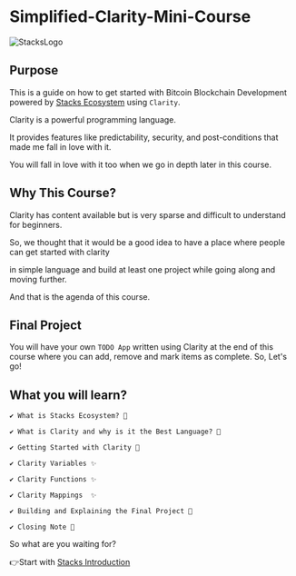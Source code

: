 # Simplified-Clarity-Mini-Course

![StacksLogo](https://blockgeeks.com/wp-content/uploads/2021/01/Screen-Shot-2021-01-12-at-10.43.14-AM.png)



## Purpose 



This is a guide on how to get started with Bitcoin Blockchain Development powered by [Stacks Ecosystem](https://www.stacks.co/) using `Clarity`.



Clarity is a powerful programming language.

It provides features like predictability, security, and post-conditions that made me fall in love with it.

You will fall in love with it too when we go in depth later in this course.



## Why This Course?

Clarity has content available but is very sparse and difficult to understand for beginners.

So, we thought that it would be a good idea to have a place where people can get started with clarity

in simple language and build at least one project while going along and moving further.



And that is the agenda of this course.



## Final Project 

You will have your own `TODO App` written using Clarity at the end of this course where you can add, remove and mark items as complete. So, Let's go!



## What you will learn?

  

    

    ✔ What is Stacks Ecosystem? 🤔

    ✔ What is Clarity and why is it the Best Language? 💪

    ✔ Getting Started with Clarity 🙌

    ✔ Clarity Variables ✨

    ✔ Clarity Functions ✨

    ✔ Clarity Mappings  ✨

    ✔ Building and Explaining the Final Project 🔰

    ✔ Closing Note 💖





  So what are you waiting for?

👉Start with [Stacks Introduction](./Stacks-Intro.md) 

